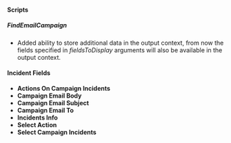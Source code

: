 
#### Scripts
##### FindEmailCampaign
- Added ability to store additional data in the output context, from now the fields specified in *fieldsToDisplay* arguments will also be available in the output context.

#### Incident Fields
- **Actions On Campaign Incidents**
- **Campaign Email Body**
- **Campaign Email Subject**
- **Campaign Email To**
- **Incidents Info**
- **Select Action**
- **Select Campaign Incidents**